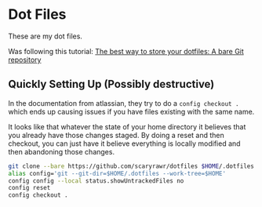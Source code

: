 # Dot Files

These are my dot files.

Was following this tutorial: [The best way to store your dotfiles: A bare Git repository](https://www.atlassian.com/git/tutorials/dotfiles)


## Quickly Setting Up (Possibly destructive)

In the documentation from atlassian, they try to do a `config checkout .` which ends up causing issues if you have files existing with the same name.

It looks like that whatever the state of your home directory it believes that you already have those changes staged. By doing a reset and then checkout,
you can just have it believe everything is locally modified and then abandoning those changes.

```sh
git clone --bare https://github.com/scaryrawr/dotfiles $HOME/.dotfiles
alias config='git --git-dir=$HOME/.dotfiles --work-tree=$HOME'
config config --local status.showUntrackedFiles no
config reset
config checkout .
```

